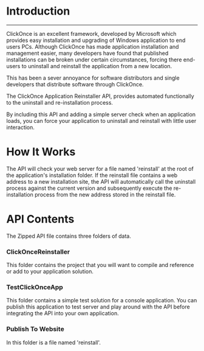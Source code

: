 # Introduction #

---

ClickOnce is an excellent framework, developed by Microsoft which provides easy installation and upgrading of Windows application to end users PCs.  Although ClickOnce has made application installation and management easier, many developers have found that published installations can be broken under certain circumstances, forcing there end-users to uninstall and reinstall the application from a new location.

This has been a sever annoyance for software distributors and single developers that distribute software through ClickOnce.

The ClickOnce Application Reinstaller API, provides automated functionally to the uninstall and re-installation process.

By including this API and adding a simple server check when an application loads, you can force your application to uninstall and reinstall with little user interaction.

# How It Works #
The API will check your web server for a file named 'reinstall' at the root of the application's installation folder.  If the reinstall file contains a web address to a new installation site, the API will automatically call the uninstall process against the current version and subsequently execute the re-installation process from the new address stored in the reinstall file.

# API Contents #
The Zipped API file contains three folders of data.

### ClickOnceReinstaller ###
This folder contains the project that you will want to compile and reference or add to your application solution.

### TestClickOnceApp ###
This folder contains a simple test solution for a console application.  You can publish this application to test server and play around with the API before integrating the API into your own application.

### Publish To Website ###
In this folder is a file named 'reinstall'.